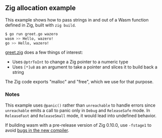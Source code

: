 ## Zig allocation example

This example shows how to pass strings in and out of a Wasm function defined in
Zig, built with `zig build`.

```bash
$ go run greet.go wazero
wasm >> Hello, wazero!
go >> Hello, wazero!
```

[greet.zig](testdata/greet.zig) does a few things of interest:
* Uses `@ptrToInt` to change a Zig pointer to a numeric type
* Uses `[*]u8` as an argument to take a pointer and slices it to build back a
  string

The Zig code exports "malloc" and "free", which we use for that purpose.

### Notes

This example uses `@panic()` rather than `unreachable` to handle errors
since `unreachable` emits a call to panic only in `Debug` and `ReleaseSafe`
mode. In `ReleaseFast` and `ReleaseSmall` mode, it would lead into undefined
behavior.

If building wasm with a pre-release version of Zig 0.10.0, use `-fstage1` to
avoid [bugs in the new compiler][1].

[1]: https://github.com/ziglang/zig/wiki/Self-Hosted-Compiler-Upgrade-Guide#is-it-time-to-upgrade
